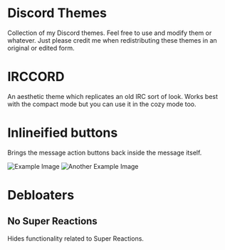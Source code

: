 # Discord Themes
Collection of my Discord themes. Feel free to use and modify them or whatever. Just please credit me when redistributing these themes in an original or edited form.

# IRCCORD
An aesthetic theme which replicates an old IRC sort of look. Works best with the compact mode but you can use it in the cozy mode too.

# Inlineified buttons
Brings the message action buttons back inside the message itself.

![Example Image](https://cdn.discordapp.com/attachments/938612159590584331/1012416879131889705/unknown.png)
![Another Example Image](https://cdn.discordapp.com/attachments/938612159590584331/1012416834357698680/unknown.png)

# Debloaters

## No Super Reactions
Hides functionality related to Super Reactions.